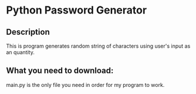 # Python Password Generator
## Description
This is program generates random string of characters using user's input as an quantity.
## What you need to download:
main.py is the only file you need in order for my program to work.

